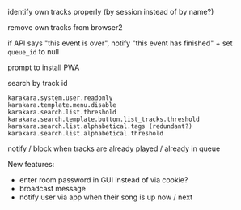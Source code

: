 
identify own tracks properly (by session instead of by name?)

remove own tracks from browser2

if API says "this event is over", notify "this event has finished" + set `queue_id` to null

prompt to install PWA

search by track id


```
karakara.system.user.readonly
karakara.template.menu.disable
karakara.search.list.threshold
karakara.search.template.button.list_tracks.threshold
karakara.search.list.alphabetical.tags (redundant?)
karakara.search.list.alphabetical.threshold
```
notify / block when tracks are already played / already in queue

New features:
- enter room password in GUI instead of via cookie?
- broadcast message
- notify user via app when their song is up now / next
